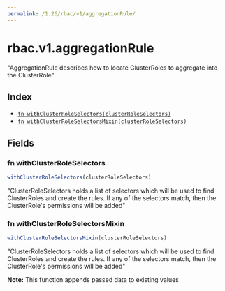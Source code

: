 ```yaml
---
permalink: /1.26/rbac/v1/aggregationRule/
---
```


# rbac.v1.aggregationRule

"AggregationRule describes how to locate ClusterRoles to aggregate into the ClusterRole"

## Index

* [`fn withClusterRoleSelectors(clusterRoleSelectors)`](#fn-withclusterroleselectors)
* [`fn withClusterRoleSelectorsMixin(clusterRoleSelectors)`](#fn-withclusterroleselectorsmixin)

## Fields

### fn withClusterRoleSelectors

```ts
withClusterRoleSelectors(clusterRoleSelectors)
```

"ClusterRoleSelectors holds a list of selectors which will be used to find ClusterRoles and create the rules. If any of the selectors match, then the ClusterRole's permissions will be added"

### fn withClusterRoleSelectorsMixin

```ts
withClusterRoleSelectorsMixin(clusterRoleSelectors)
```

"ClusterRoleSelectors holds a list of selectors which will be used to find ClusterRoles and create the rules. If any of the selectors match, then the ClusterRole's permissions will be added"

**Note:** This function appends passed data to existing values